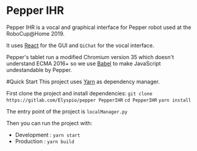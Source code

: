 # Pepper IHR

Pepper IHR is a vocal and graphical interface for Pepper robot used at the RoboCup@Home 2019.

It uses [React](https://reactjs.org/) for the GUI and `QiChat` for the vocal interface. 

Pepper's tablet run a modified Chromium version 35 which doesn't understand ECMA 2016+ so we use [Babel](https://babeljs.io/) to make JavaScript undestandable by Pepper. 

#Quick Start
This project uses [Yarn](https://yarnpkg.com/en/docs/install) as dependency manager.

First clone the project and install dependencies:
`git clone https://gitlab.com/Elyspio/pepper PepperIHR`
`cd PepperIHR`
`yarn install`




The entry point of the project is `localManager.py`

Then you can run the project with:
- Development : `yarn start`
- Production : `yarn build`
